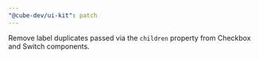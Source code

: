 ```yaml
---
"@cube-dev/ui-kit": patch
---
```


Remove label duplicates passed via the `children` property from Checkbox and Switch components.
